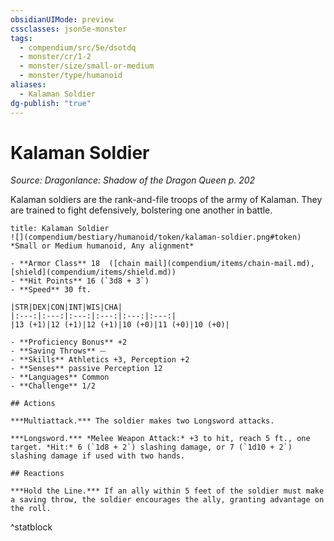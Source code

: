 ```yaml
---
obsidianUIMode: preview
cssclasses: json5e-monster
tags:
  - compendium/src/5e/dsotdq
  - monster/cr/1-2
  - monster/size/small-or-medium
  - monster/type/humanoid
aliases:
  - Kalaman Soldier
dg-publish: "true"
---
```

# Kalaman Soldier
*Source: Dragonlance: Shadow of the Dragon Queen p. 202*  

Kalaman soldiers are the rank-and-file troops of the army of Kalaman. They are trained to fight defensively, bolstering one another in battle.

```ad-statblock
title: Kalaman Soldier
![](compendium/bestiary/humanoid/token/kalaman-soldier.png#token)
*Small or Medium humanoid, Any alignment*

- **Armor Class** 18  ([chain mail](compendium/items/chain-mail.md), [shield](compendium/items/shield.md))
- **Hit Points** 16 (`3d8 + 3`)
- **Speed** 30 ft.

|STR|DEX|CON|INT|WIS|CHA|
|:---:|:---:|:---:|:---:|:---:|:---:|
|13 (+1)|12 (+1)|12 (+1)|10 (+0)|11 (+0)|10 (+0)|

- **Proficiency Bonus** +2
- **Saving Throws** ⏤
- **Skills** Athletics +3, Perception +2
- **Senses** passive Perception 12
- **Languages** Common
- **Challenge** 1/2

## Actions

***Multiattack.*** The soldier makes two Longsword attacks.

***Longsword.*** *Melee Weapon Attack:* +3 to hit, reach 5 ft., one target. *Hit:* 6 (`1d8 + 2`) slashing damage, or 7 (`1d10 + 2`) slashing damage if used with two hands.

## Reactions

***Hold the Line.*** If an ally within 5 feet of the soldier must make a saving throw, the soldier encourages the ally, granting advantage on the roll.
```
^statblock